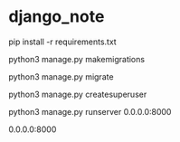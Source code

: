 # django_note
pip install -r requirements.txt 

python3 manage.py makemigrations

python3 manage.py migrate

python3 manage.py createsuperuser

python3 manage.py runserver 0.0.0.0:8000

0.0.0.0:8000
 
